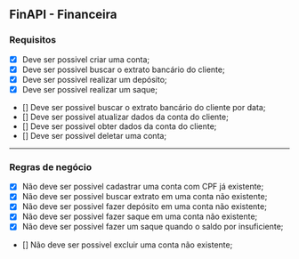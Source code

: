 ## FinAPI - Financeira

### Requisitos

- [x] Deve ser possivel criar uma conta;
- [x] Deve ser possivel buscar o extrato bancário do cliente;
- [x] Deve ser possivel realizar um depósito;
- [x] Deve ser possivel realizar um saque;
- [] Deve ser possivel buscar o extrato bancário do cliente por data;
- [] Deve ser possivel atualizar dados da conta do cliente;
- [] Deve ser possivel obter dados da conta do cliente;
- [] Deve ser possivel deletar uma conta;

---

### Regras de negócio

- [x] Não deve ser possivel cadastrar uma conta com CPF já existente;
- [x] Não deve ser possivel buscar extrato em uma conta não existente;
- [x] Não deve ser possivel fazer depósito em uma conta não existente;
- [x] Não deve ser possivel fazer saque em uma conta não existente;
- [x] Não deve ser possivel fazer um saque quando o saldo por insuficiente;
- [] Não deve ser possivel excluir uma conta não existente;
